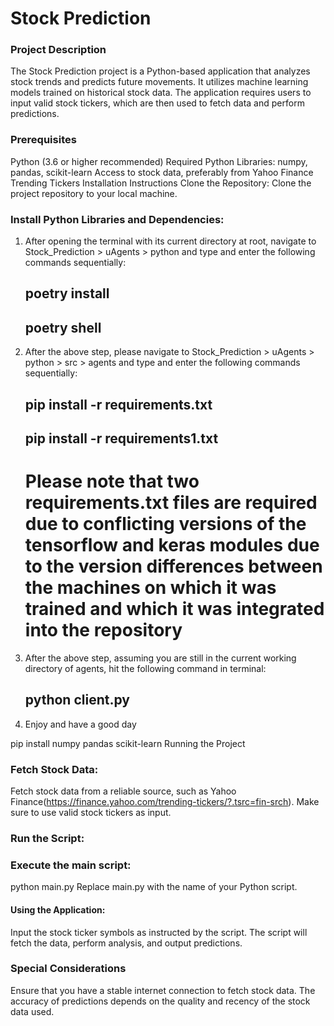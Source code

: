# Stock Prediction
### Project Description
The Stock Prediction project is a Python-based application that analyzes stock trends and predicts future movements. It utilizes machine learning models trained on historical stock data. The application requires users to input valid stock tickers, which are then used to fetch data and perform predictions.

### Prerequisites

Python (3.6 or higher recommended)
Required Python Libraries: numpy, pandas, scikit-learn
Access to stock data, preferably from Yahoo Finance Trending Tickers
Installation Instructions
Clone the Repository:
Clone the project repository to your local machine.

### Install Python Libraries and Dependencies:

1. After opening the terminal with its current directory at root, navigate to Stock_Prediction > uAgents > python and type and enter the following commands sequentially:

    ## poetry install
    ## poetry shell

2. After the above step, please navigate to Stock_Prediction > uAgents > python > src > agents and type and enter the following commands sequentially:

    ## pip install -r requirements.txt
    ## pip install -r requirements1.txt

    # Please note that two requirements.txt files are required due to conflicting versions of the tensorflow and keras modules due to the version differences between the machines on which it was trained and which it was integrated into the repository

3. After the above step, assuming you are still in the current working directory of agents, hit the following command in terminal:

    ## python client.py

4. Enjoy and have a good day


pip install numpy pandas scikit-learn
Running the Project
### Fetch Stock Data:

Fetch stock data from a reliable source, such as Yahoo Finance(https://finance.yahoo.com/trending-tickers/?.tsrc=fin-srch).
Make sure to use valid stock tickers as input.

### Run the Script:
### Execute the main script:


python main.py
Replace main.py with the name of your Python script.

#### Using the Application:

Input the stock ticker symbols as instructed by the script.
The script will fetch the data, perform analysis, and output predictions.

### Special Considerations

Ensure that you have a stable internet connection to fetch stock data.
The accuracy of predictions depends on the quality and recency of the stock data used.

